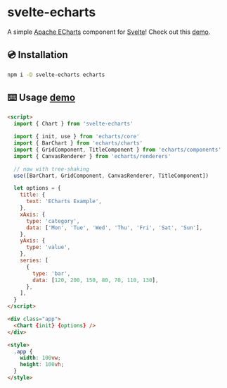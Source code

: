 # svelte-echarts

A simple [Apache ECharts](https://echarts.apache.org/) component for [Svelte](https://svelte.dev/)! Check out this [demo](https://bherbruck.github.io/svelte-echarts/).

## 💿 Installation

```bash
npm i -D svelte-echarts echarts
```

## ⌨️ Usage [demo](https://bherbruck.github.io/svelte-echarts/)

```html
<script>
  import { Chart } from 'svelte-echarts'

  import { init, use } from 'echarts/core'
  import { BarChart } from 'echarts/charts'
  import { GridComponent, TitleComponent } from 'echarts/components'
  import { CanvasRenderer } from 'echarts/renderers'

  // now with tree-shaking
  use([BarChart, GridComponent, CanvasRenderer, TitleComponent])

  let options = {
    title: {
      text: 'ECharts Example',
    },
    xAxis: {
      type: 'category',
      data: ['Mon', 'Tue', 'Wed', 'Thu', 'Fri', 'Sat', 'Sun'],
    },
    yAxis: {
      type: 'value',
    },
    series: [
      {
        type: 'bar',
        data: [120, 200, 150, 80, 70, 110, 130],
      },
    ],
  }
</script>

<div class="app">
  <Chart {init} {options} />
</div>

<style>
  .app {
    width: 100vw;
    height: 100vh;
  }
</style>
```
